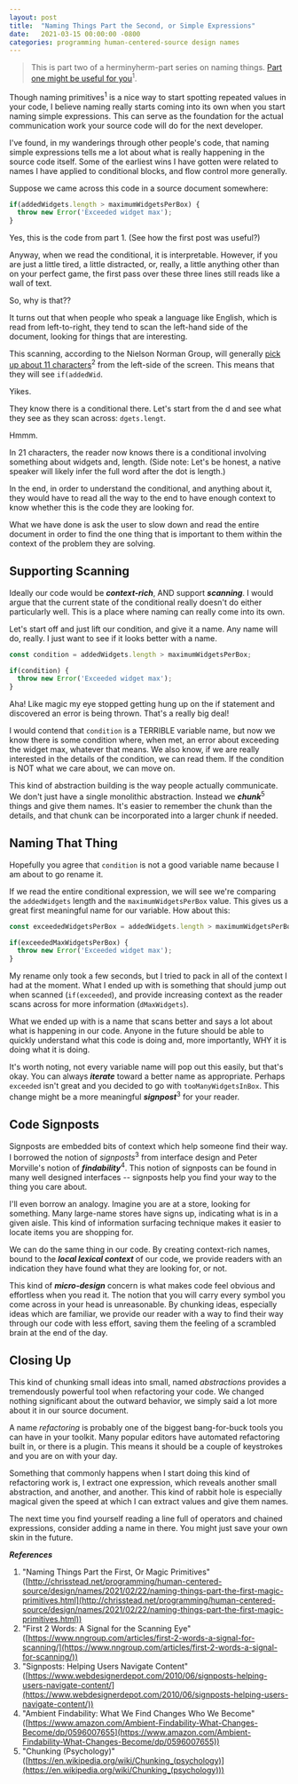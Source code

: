 ```yaml
---
layout: post
title:  "Naming Things Part the Second, or Simple Expressions"
date:   2021-03-15 00:00:00 -0800
categories: programming human-centered-source design names
---
```


>This is part two of a herminyherm-part series on naming things. [Part one might be useful for you](http://chrisstead.net/programming/human-centered-source/design/names/2021/02/22/naming-things-part-the-first-magic-primitives.html)<sup>1</sup>.

Though naming primitives<sup>1</sup> is a nice way to start spotting repeated values in your code, I believe naming really starts coming into its own when you start naming simple expressions. This can serve as the foundation for the actual communication work your source code will do for the next developer.

I've found, in my wanderings through other people's code, that naming simple expressions tells me a lot about what is really happening in the source code itself. Some of the earliest wins I have gotten were related to names I have applied to conditional blocks, and flow control more generally.<!--more-->

Suppose we came across this code in a source document somewhere:

```javascript
if(addedWidgets.length > maximumWidgetsPerBox) {
  throw new Error('Exceeded widget max');
}
```

Yes, this is the code from part 1. (See how the first post was useful?)

Anyway, when we read the conditional, it is interpretable. However, if you are just a little tired, a little distracted, or, really, a little anything other than on your perfect game, the first pass over these three lines still reads like a wall of text.

So, why is that??

It turns out that when people who speak a language like English, which is read from left-to-right, they tend to scan the left-hand side of the document, looking for things that are interesting.

This scanning, according to the Nielson Norman Group, will generally [pick up about 11 characters](https://www.nngroup.com/articles/first-2-words-a-signal-for-scanning/)<sup>2</sup> from the left-side of the screen. This means that they will see `if(addedWid`.

Yikes.

They know there is a conditional there. Let's start from the d and see what they see as they scan across: `dgets.lengt`.

Hmmm.

In 21 characters, the reader now knows there is a conditional involving something about widgets and, length. (Side note: Let's be honest, a native speaker will likely infer the full word after the dot is length.)

In the end, in order to understand the conditional, and anything about it, they would have to read all the way to the end to have enough context to know whether this is the code they are looking for.

What we have done is ask the user to slow down and read the entire document in order to find the one thing that is important to them within the context of the problem they are solving.

## Supporting Scanning ##

Ideally our code would be **_context-rich_**, AND support **_scanning_**. I would argue that the current state of the conditional really doesn't do either particularly well. This is a place where naming can really come into its own.

Let's start off and just lift our condition, and give it a name. Any name will do, really. I just want to see if it looks better with a name.


```javascript
const condition = addedWidgets.length > maximumWidgetsPerBox;

if(condition) {
  throw new Error('Exceeded widget max');
}
```

Aha! Like magic my eye stopped getting hung up on the if statement and discovered an error is being thrown. That's a really big deal!

I would contend that `condition` is a TERRIBLE variable name, but now we know there is some condition where, when met, an error about exceeding the widget max, whatever that means. We also know, if we are really interested in the details of the condition, we can read them. If the condition is NOT what we care about, we can move on.

This kind of abstraction building is the way people actually communicate. We don't just have a single monolithic abstraction. Instead we **_chunk_**<sup>5</sup> things and give them names. It's easier to remember the chunk than the details, and that chunk can be incorporated into a larger chunk if needed.

## Naming That Thing ##

Hopefully you agree that `condition` is not a good variable name because I am about to go rename it.

If we read the entire conditional expression, we will see we're comparing the `addedWidgets` length and the `maximumWidgetsPerBox` value. This gives us a great first meaningful name for our variable.  How about this:

```javascript
const exceededWidgetsPerBox = addedWidgets.length > maximumWidgetsPerBox;

if(exceededMaxWidgetsPerBox) {
  throw new Error('Exceeded widget max');
}
```

My rename only took a few seconds, but I tried to pack in all of the context I had at the moment. What I ended up with is something that should jump out when scanned (`if(exceeded`), and provide increasing context as the reader scans across for more information (`dMaxWidgets`).

What we ended up with is a name that scans better and says a lot about what is happening in our code. Anyone in the future should be able to quickly understand what this code is doing and, more importantly, WHY it is doing what it is doing.

It's worth noting, not every variable name will pop out this easily, but that's okay. You can always **_iterate_** toward a better name as appropriate. Perhaps `exceeded` isn't great and you decided to go with `tooManyWidgetsInBox`. This change might be a more meaningful **_signpost_**<sup>3</sup> for your reader.

## Code Signposts ##

Signposts are embedded bits of context which help someone find their way. I borrowed the notion of _signposts_<sup>3</sup> from interface design and Peter Morville's notion of **_findability_**<sup>4</sup>. This notion of signposts can be found in many well designed interfaces -- signposts help you find your way to the thing you care about.

I'll even borrow an analogy. Imagine you are at a store, looking for something. Many large-name stores have signs up, indicating what is in a given aisle. This kind of information surfacing technique makes it easier to locate items you are shopping for.

We can do the same thing in our code. By creating context-rich names, bound to the **_local lexical context_** of our code, we provide readers with an indication they have found what they are looking for, or not.

This kind of **_micro-design_** concern is what makes code feel obvious and effortless when you read it. The notion that you will carry every symbol you come across in your head is unreasonable. By chunking ideas, especially ideas which are familiar, we provide our reader with a way to find their way through our code with less effort, saving them the feeling of a scrambled brain at the end of the day.

## Closing Up ##

This kind of chunking small ideas into small, named _abstractions_ provides a tremendously powerful tool when refactoring your code. We changed nothing significant about the outward behavior, we simply said a lot more about it in our source document.

A name _refactoring_ is probably one of the biggest bang-for-buck tools you can have in your toolkit. Many popular editors have automated refactoring built in, or there is a plugin. This means it should be a couple of keystrokes and you are on with your day.

Something that commonly happens when I start doing this kind of refactoring work is, I extract one expression, which reveals another small abstraction, and another, and another. This kind of rabbit hole is especially magical given the speed at which I can extract values and give them names.

The next time you find yourself reading a line full of operators and chained expressions, consider adding a name in there. You might just save your own skin in the future.

**_References_**

1. "Naming Things Part the First, Or Magic Primitives" ([http://chrisstead.net/programming/human-centered-source/design/names/2021/02/22/naming-things-part-the-first-magic-primitives.html](http://chrisstead.net/programming/human-centered-source/design/names/2021/02/22/naming-things-part-the-first-magic-primitives.html))
2. "First 2 Words: A Signal for the Scanning Eye" ([https://www.nngroup.com/articles/first-2-words-a-signal-for-scanning/](https://www.nngroup.com/articles/first-2-words-a-signal-for-scanning/))
3. "Signposts: Helping Users Navigate Content" ([https://www.webdesignerdepot.com/2010/06/signposts-helping-users-navigate-content/](https://www.webdesignerdepot.com/2010/06/signposts-helping-users-navigate-content/))
4. "Ambient Findability: What We Find Changes Who We Become" ([https://www.amazon.com/Ambient-Findability-What-Changes-Become/dp/0596007655](https://www.amazon.com/Ambient-Findability-What-Changes-Become/dp/0596007655))
5. "Chunking (Psychology)" ([https://en.wikipedia.org/wiki/Chunking_(psychology)](https://en.wikipedia.org/wiki/Chunking_(psychology)))
